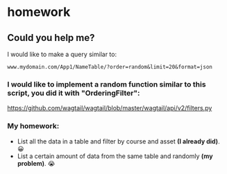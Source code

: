 # homework


## Could you help me?
I would like to make a query similar to:

```
www.mydomain.com/App1/NameTable/?order=random&limit=20&format=json
```


### I would like to implement a random function similar to this script, you did it with "OrderingFilter":
https://github.com/wagtail/wagtail/blob/master/wagtail/api/v2/filters.py

### My homework:
*  List all the data in a table and filter by course and asset **(I already did)**. 😀
*  List a certain amount of data from the same table and randomly **(my problem)**. 😭
